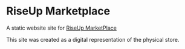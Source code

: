 # RiseUp Marketplace

A static website site for [RiseUp MarketPlace](https://riseuponelove.com/)

This site was created as a digital representation of the physical store. 
